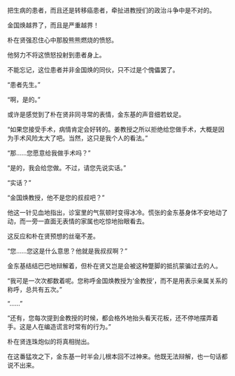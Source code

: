 把生病的患者，而且还是转移癌患者，牵扯进教授们的政治斗争中是不对的。

金国焕越界了，而且是严重越界！

朴在贤强忍住心中那股熊熊燃烧的愤怒。

他努力不将这愤怒投射到患者身上。

不能忘记，这位患者并非金国焕的同伙，只不过是个傀儡罢了。

“患者先生。”

“啊，是的。”

或许是感觉到了朴在贤非同寻常的表情，金东基的声音细若蚊足。

“如果您接受手术，病情肯定会好转的。姜教授之所以拒绝给您做手术，大概是因为手术风险太大了吧。当然，这只是我个人的看法。”

“那……您愿意给我做手术吗？”

“是的，我会给您做。不过，请您先说实话。”

“实话？”

“金国焕教授，他不是您的叔叔吧？”

他这一针见血地指出，诊室里的气氛顿时变得冰冷。慌张的金东基身体不安地动了动，而一旁一直面无表情的家属也吃惊地抬眼看去。

这反应和朴在贤预想的丝毫不差。

“您……您这是什么意思？他就是我叔叔啊？”

金东基结结巴巴地辩解着，但朴在贤又岂是会被这种蹩脚的抵抗蒙骗过去的人。

“我可是一次次都数着呢。您称呼金国焕教授为‘金教授’，而不是用表示亲属关系的称呼，总共有五次。”

“……”

“还有，您每次提到金教授的时候，都会格外地抬头看天花板，还不停地摆弄着手。这是人在编造谎言时常有的行为。”

朴在贤连珠炮似的将真相抛出。

在这番猛攻之下，金东基一时半会儿根本回不过神来。他既无法辩解，也一句话都说不出来。